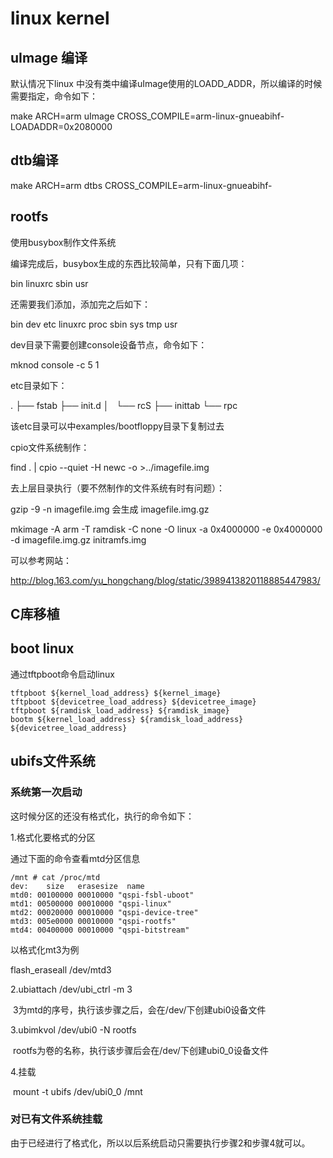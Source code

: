 # linux kernel

## uImage 编译

默认情况下linux 中没有类中编译uImage使用的LOADD_ADDR，所以编译的时候需要指定，命令如下：

make ARCH=arm uImage CROSS_COMPILE=arm-linux-gnueabihf- LOADADDR=0x2080000

## dtb编译

make ARCH=arm dtbs CROSS_COMPILE=arm-linux-gnueabihf- 

## rootfs

使用busybox制作文件系统

编译完成后，busybox生成的东西比较简单，只有下面几项：

bin  linuxrc  sbin usr

还需要我们添加，添加完之后如下：

bin  dev  etc  linuxrc  proc  sbin  sys  tmp  usr

dev目录下需要创建console设备节点，命令如下：

mknod  console -c 5  1

etc目录如下：

.
├── fstab
├── init.d
│   └── rcS
├── inittab
└── rpc

该etc目录可以中examples/bootfloppy目录下复制过去

cpio文件系统制作：

find . | cpio --quiet -H newc -o >../imagefile.img

去上层目录执行（要不然制作的文件系统有时有问题）：

 gzip -9 -n  imagefile.img  会生成 imagefile.img.gz

mkimage -A arm -T ramdisk -C none -O linux -a 0x4000000 -e 0x4000000 -d  imagefile.img.gz  initramfs.img

可以参考网站：

http://blog.163.com/yu_hongchang/blog/static/3989413820118885447983/

## C库移植



## boot linux

通过tftpboot命令启动linux

```
tftpboot ${kernel_load_address} ${kernel_image} 
tftpboot ${devicetree_load_address} ${devicetree_image}
tftpboot ${ramdisk_load_address} ${ramdisk_image}
bootm ${kernel_load_address} ${ramdisk_load_address} ${devicetree_load_address}
```
## ubifs文件系统

### 系统第一次启动

这时候分区的还没有格式化，执行的命令如下：

1.格式化要格式的分区

通过下面的命令查看mtd分区信息

```
/mnt # cat /proc/mtd 
dev:    size   erasesize  name
mtd0: 00100000 00010000 "qspi-fsbl-uboot"
mtd1: 00500000 00010000 "qspi-linux"
mtd2: 00020000 00010000 "qspi-device-tree"
mtd3: 005e0000 00010000 "qspi-rootfs"
mtd4: 00400000 00010000 "qspi-bitstream"
```

以格式化mt3为例

 flash_eraseall /dev/mtd3

2.ubiattach /dev/ubi_ctrl -m 3

​	3为mtd的序号，执行该步骤之后，会在/dev/下创建ubi0设备文件

3.ubimkvol /dev/ubi0 -N rootfs 

​	rootfs为卷的名称，执行该步骤后会在/dev/下创建ubi0_0设备文件

4.挂载

​	mount -t ubifs /dev/ubi0_0  /mnt

### 对已有文件系统挂载

由于已经进行了格式化，所以以后系统启动只需要执行步骤2和步骤4就可以。

